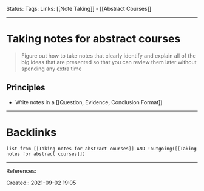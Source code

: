 Status: 
Tags: 
Links: [[Note Taking]] - [[Abstract Courses]]
___
# Taking notes for abstract courses
> Figure out how to take notes that clearly identify and explain all of the big ideas that are presented so that you can review them later without spending any extra time
## Principles
- Write notes in a [[Question, Evidence, Conclusion Format]]
___
# Backlinks
```dataview
list from [[Taking notes for abstract courses]] AND !outgoing([[Taking notes for abstract courses]])
```
___
References:

Created:: 2021-09-02 19:05
